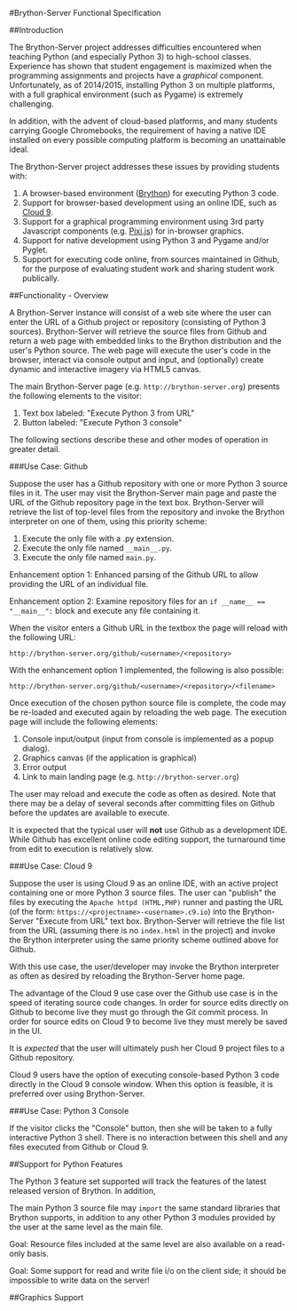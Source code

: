 #Brython-Server Functional Specification

##Introduction

The Brython-Server project addresses difficulties encountered when teaching Python (and especially Python 3)
to high-school classes. Experience has shown that student engagement is maximized when the programming
assignments and projects have a *graphical* component. Unfortunately, as of 2014/2015, installing Python 3 
on multiple platforms, with a full graphical environment (such as Pygame) is extremely challenging. 

In addition, with the advent of cloud-based platforms, and many students carrying Google Chromebooks, the 
requirement of having a native IDE installed on every possible computing platform is becoming an 
unattainable ideal. 

The Brython-Server project addresses these issues by providing students with:

1. A browser-based environment ([Brython](http://brython.info)) for executing Python 3 code.
2. Support for browser-based development using an online IDE, such as [Cloud 9](c9.io).
3. Support for a graphical programming environment using 3rd party Javascript components 
   (e.g. [Pixi.js](www.pixijs.com)) for  in-browser graphics.
4. Support for native development using Python 3 and Pygame and/or Pyglet. 
5. Support for executing code online, from sources maintained in Github, for the purpose of 
   evaluating student work and sharing student work publically.

##Functionality - Overview

A Brython-Server instance will consist of a web site where the user can enter the URL of a Github 
project or repository (consisting of Python 3 sources). Brython-Server will retrieve the source files
from Github and return a web page with embedded links to the Brython distribution and the user's 
Python source. The web page will execute the user's code in the browser, interact via console output and 
input, and (optionally) create dynamic and interactive imagery via HTML5 canvas.

The main Brython-Server page (e.g. `http://brython-server.org`) presents the following elements to the visitor:

1. Text box labeled: "Execute Python 3 from URL"
2. Button labeled: "Execute Python 3 console"

The following sections describe these and other modes of operation in greater detail.

###Use Case: Github

Suppose the user has a Github repository with one or more Python 3 source files in it. The user may visit
the Brython-Server main page and paste the URL of the Github repository page in the text box. Brython-Server
will retrieve the list of top-level files from the repository and invoke the Brython interpreter on one of
them, using this priority scheme:

1. Execute the only file with a .py extension.
2. Execute the only file named `__main__.py`.
3. Execute the only file named `main.py`.

Enhancement option 1: Enhanced parsing of the Github URL to allow providing the URL of an individual file.

Enhancement option 2: Examine repository files for an `if __name__ == "__main__":` block and execute any 
file containing it.

When the visitor enters a Github URL in the textbox the page will reload with the following URL:

`http://brython-server.org/github/<username>/<repository>`

With the enhancement option 1 implemented, the following is also possible:

`http://brython-server.org/github/<username>/<repository>/<filename>`

Once execution of the chosen python source file is complete, the code may be re-loaded and executed
again by reloading the web page. The execution page will include the following elements:

1. Console input/output (input from console is implemented as a popup dialog).
2. Graphics canvas (if the application is graphical)
3. Error output
4. Link to main landing page (e.g. `http://brython-server.org`)

The user may reload and execute the code as often as desired. Note that there may be a delay of several seconds
after committing files on Github before the updates are available to execute.

It is expected that the typical user will **not** use Github as a development IDE. While Github has 
excellent online code editing support, the turnaround time from edit to execution is relatively slow. 

###Use Case: Cloud 9

Suppose the user is using Cloud 9 as an online IDE, with an active project containing one or more Python 3
source files. The user can "publish" the files by executing the `Apache httpd (HTML,PHP)` runner and pasting
the URL (of the form: `https://<projectname>-<username>.c9.io`) into the Brython-Server "Execute from URL" 
text box. Brython-Server will retrieve the file list from the URL (assuming there is no `index.html` in 
the project) and invoke the Brython interpreter using the same priority scheme outlined above for Github.

With this use case, the user/developer may invoke the Brython interpreter as often as desired by reloading
the Brython-Server home page. 

The advantage of the Cloud 9 use case over the Github use case is in the speed of iterating source code
changes. In order for source edits directly on Github to become live they must go through the Git commit
process. In order for source edits on Cloud 9 to become live they must merely be saved in the UI. 

It is *expected* that the user will ultimately push her Cloud 9 project files to a Github repository. 

Cloud 9 users have the option of executing console-based Python 3 code directly in the Cloud 9 
console window. When this option is feasible, it is preferred over using Brython-Server.

###Use Case: Python 3 Console

If the visitor clicks the "Console" button, then she will be taken to a fully interactive Python 3 shell.
There is no interaction between this shell and any files executed from Github or Cloud 9.

##Support for Python Features

The Python 3 feature set supported will track the features of the latest released version of Brython.
In addition, 

The main Python 3 source file may `import` the same standard libraries that Brython supports, in addition
to any other Python 3 modules provided by the user at the same level as the main file.

Goal: Resource files included at the same level are also available on a read-only basis. 

Goal: Some support for read and write file i/o on the client side; it should be impossible to write data 
on the server!

##Graphics Support





